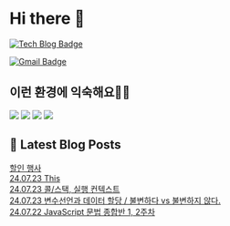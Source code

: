 # Hi there 👋

[![Tech Blog Badge](http://img.shields.io/badge/tistory-black?style=flat-square&logo=Tistory&link=https://codingpracticenote.tistory.com/)](https://codingpracticenote.tistory.com/)
	
[![Gmail Badge](https://img.shields.io/badge/Gmail-d14836?style=flat-square&logo=Gmail&logoColor=white&link=mailto:tkdrnr1215@gmail.com)](mailto:tkdrnr1215@gmail.com)

## 이런 환경에 익숙해요✍🏼

<img src="https://img.shields.io/badge/CSS3-1572B6?style=flat-square&logo=CSS3&logoColor=white"/> </t>
<img src="https://img.shields.io/badge/HTML5-E34F26?style=flat-square&logo=HTML5&logoColor=white"/> 
<img src="https://img.shields.io/badge/JavaScript-F7DF1E?style=flat-square&logo=JavaScript&logoColor=white"/>
<img src="https://img.shields.io/badge/TypeScript-3178C6?style=flat-square&logo=TypeScript&logoColor=white"/>

## 📕 Latest Blog Posts

<a href=https://codingpracticenote.tistory.com/271>할인 행사</a></br><a href=https://codingpracticenote.tistory.com/270>24.07.23 This</a></br><a href=https://codingpracticenote.tistory.com/269>24.07.23 콜/스택, 실행 컨텍스트</a></br><a href=https://codingpracticenote.tistory.com/268>24.07.23 변수선언과 데이터 할당 / 불변하다 vs 불변하지 않다.</a></br><a href=https://codingpracticenote.tistory.com/267>24.07.22 JavaScript 문법 종합반 1, 2주차</a></br>